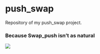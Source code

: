 # push_swap
Repository of my push_swap project.
### Because Swap_push isn’t as natural
![](https://progress-bar.dev/125?title=Score)

